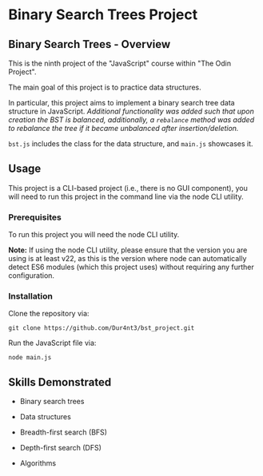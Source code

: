 # Binary Search Trees Project

## Binary Search Trees - Overview

This is the ninth project of the "JavaScript" course within "The Odin Project".

The main goal of this project is to practice data structures.

In particular, this project aims to implement a binary search tree data structure in JavaScript.
*Additional functionality was added such that upon creation the BST is balanced, additionally, a `rebalance` method was added to rebalance the tree if it became unbalanced after insertion/deletion.*

`bst.js` includes the class for the data structure, and `main.js` showcases it.

## Usage

This project is a CLI-based project (i.e., there is no GUI component), you will need to run this project in the command line via the node CLI utility.

### Prerequisites

To run this project you will need the node CLI utility.

**Note:** If using the node CLI utility, please ensure that the version you are using is at least v22, as this is the version where node can automatically detect ES6 modules (which this project uses) without requiring any further configuration.

### Installation

Clone the repository via:

`git clone https://github.com/Dur4nt3/bst_project.git`

Run the JavaScript file via:

`node main.js`

## Skills Demonstrated

- Binary search trees

- Data structures

- Breadth-first search (BFS)

- Depth-first search (DFS)

- Algorithms